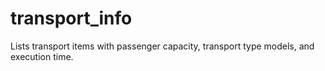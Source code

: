 # transport_info
Lists transport items with passenger capacity, transport type models, and execution time.
